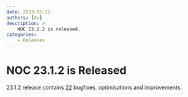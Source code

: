 ```yaml
---
date: 2023-05-12
authors: [dv]
description: >
    NOC 23.1.2 is released.
categories:
    - Releases
---
```


# NOC 23.1.2 is Released

23.1.2 release contains [22](https://code.getnoc.com/noc/noc/merge_requests?scope=all&state=merged&milestone_title=23.1.2) bugfixes, optimisations and improvements.
